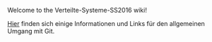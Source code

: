 Welcome to the Verteilte-Systeme-SS2016 wiki!

[Hier](https://rogerdudler.github.io/git-guide/index.de.html) finden sich einige Informationen und Links für den allgemeinen Umgang mit Git.